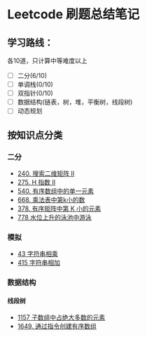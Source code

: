 # Leetcode 刷题总结笔记

## 学习路线：
各10道，只计算中等难度以上
- [ ] 二分(6/10)
- [ ] 单调栈(0/10)
- [ ] 双指针(0/10)
- [ ] 数据结构(链表，树，堆，平衡树，线段树)
- [ ] 动态规划
 
## 按知识点分类
### 二分
+ [240. 搜索二维矩阵 II](https://github.com/zero469/Leetcode/blob/main/240%20%E6%90%9C%E7%B4%A2%E4%BA%8C%E7%BB%B4%E7%9F%A9%E9%98%B5%20%20II.md)
+ [275. H 指数 II](https://github.com/zero469/Leetcode/blob/main/275%20H%E6%8C%87%E6%95%B0%202.md)
+ [540. 有序数组中的单一元素](https://github.com/zero469/Leetcode/blob/main/540.%20%E6%9C%89%E5%BA%8F%E6%95%B0%E7%BB%84%E4%B8%AD%E7%9A%84%E5%8D%95%E4%B8%80%E5%85%83%E7%B4%A0.md)
+ [668. 乘法表中第k小的数]()
+ [378. 有序矩阵中第 K 小的元素]()
+ [778 水位上升的泳池中游泳](https://github.com/zero469/Leetcode/blob/main/778%20%E6%B0%B4%E4%BD%8D%E4%B8%8A%E5%8D%87%E7%9A%84%E6%B3%B3%E6%B1%A0%E4%B8%AD%E6%B8%B8%E6%B3%B3.md)
### 模拟
+ [43 字符串相乘](https://github.com/zero469/Leetcode/blob/main/43%20%E5%AD%97%E7%AC%A6%E4%B8%B2%E7%9B%B8%E4%B9%98.md)
+ [415 字符串相加](https://github.com/zero469/Leetcode/blob/main/415%20%E5%AD%97%E7%AC%A6%E4%B8%B2%E7%9B%B8%E5%8A%A0.md)
### 数据结构
#### 线段树
+ [1157 子数组中占绝大多数的元素]()
+ [1649. 通过指令创建有序数组](https://github.com/zero469/Leetcode/blob/main/1649.%20%E9%80%9A%E8%BF%87%E6%8C%87%E4%BB%A4%E5%88%9B%E5%BB%BA%E6%9C%89%E5%BA%8F%E6%95%B0%E7%BB%84.md)